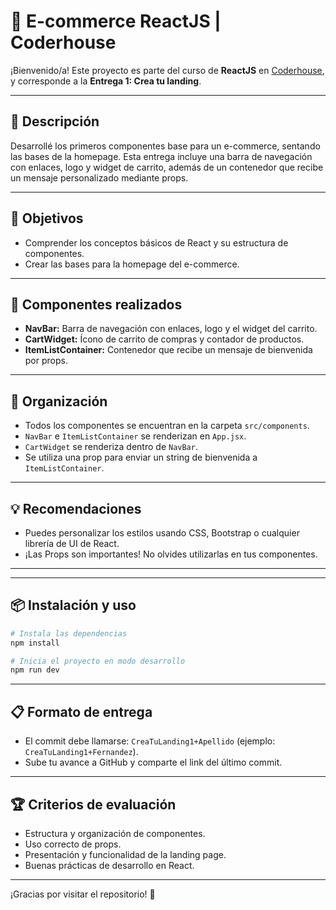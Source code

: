 # 🛒 E-commerce ReactJS | Coderhouse

¡Bienvenido/a! Este proyecto es parte del curso de **ReactJS** en [Coderhouse](https://www.coderhouse.com/), y corresponde a la **Entrega 1: Crea tu landing**.

---

## 🚀 Descripción
Desarrollé los primeros componentes base para un e-commerce, sentando las bases de la homepage. Esta entrega incluye una barra de navegación con enlaces, logo y widget de carrito, además de un contenedor que recibe un mensaje personalizado mediante props.

---

## 🎯 Objetivos
- Comprender los conceptos básicos de React y su estructura de componentes.
- Crear las bases para la homepage del e-commerce.

---

## 🧩 Componentes realizados
- **NavBar:** Barra de navegación con enlaces, logo y el widget del carrito.
- **CartWidget:** Ícono de carrito de compras y contador de productos.
- **ItemListContainer:** Contenedor que recibe un mensaje de bienvenida por props.

---

## 📁 Organización
- Todos los componentes se encuentran en la carpeta `src/components`.
- `NavBar` e `ItemListContainer` se renderizan en `App.jsx`.
- `CartWidget` se renderiza dentro de `NavBar`.
- Se utiliza una prop para enviar un string de bienvenida a `ItemListContainer`.

---

## 💡 Recomendaciones
- Puedes personalizar los estilos usando CSS, Bootstrap o cualquier librería de UI de React.
- ¡Las Props son importantes! No olvides utilizarlas en tus componentes.

---



---

## 📦 Instalación y uso

```bash
# Instala las dependencias
npm install

# Inicia el proyecto en modo desarrollo
npm run dev
```

---

## 📋 Formato de entrega
- El commit debe llamarse: `CreaTuLanding1+Apellido` (ejemplo: `CreaTuLanding1+Fernandez`).
- Sube tu avance a GitHub y comparte el link del último commit.

---

## 🏆 Criterios de evaluación
- Estructura y organización de componentes.
- Uso correcto de props.
- Presentación y funcionalidad de la landing page.
- Buenas prácticas de desarrollo en React.

---

¡Gracias por visitar el repositorio! 🚀
